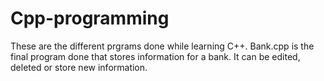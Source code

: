 # Cpp-programming
These are the different prgrams done while learning C++.
Bank.cpp is the final program done that stores information for a bank. It can be edited, deleted or store new information.
